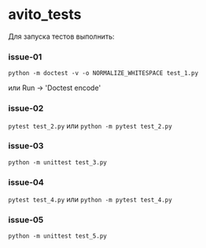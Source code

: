 # avito_tests

Для запуска тестов выполнить:

### issue-01

```python -m doctest -v -o NORMALIZE_WHITESPACE test_1.py```
 
или Run -> 'Doctest encode'

### issue-02

```pytest test_2.py``` или ```python -m pytest test_2.py```

### issue-03

```python -m unittest test_3.py```


### issue-04

```pytest test_4.py``` или ```python -m pytest test_4.py```

### issue-05

```python -m unittest test_5.py```
